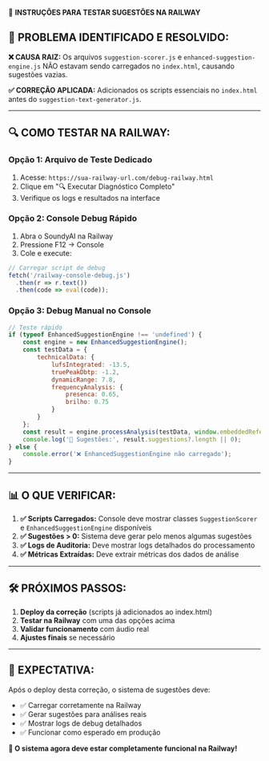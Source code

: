 🚀 **INSTRUÇÕES PARA TESTAR SUGESTÕES NA RAILWAY**

## 🎯 **PROBLEMA IDENTIFICADO E RESOLVIDO:**

**❌ CAUSA RAIZ:** Os arquivos `suggestion-scorer.js` e `enhanced-suggestion-engine.js` NÃO estavam sendo carregados no `index.html`, causando sugestões vazias.

**✅ CORREÇÃO APLICADA:** Adicionados os scripts essenciais no `index.html` antes do `suggestion-text-generator.js`.

---

## 🔍 **COMO TESTAR NA RAILWAY:**

### **Opção 1: Arquivo de Teste Dedicado**
1. Acesse: `https://sua-railway-url.com/debug-railway.html`
2. Clique em "🔍 Executar Diagnóstico Completo"
3. Verifique os logs e resultados na interface

### **Opção 2: Console Debug Rápido**
1. Abra o SoundyAI na Railway
2. Pressione F12 → Console
3. Cole e execute:
```javascript
// Carregar script de debug
fetch('/railway-console-debug.js')
  .then(r => r.text())
  .then(code => eval(code));
```

### **Opção 3: Debug Manual no Console**
```javascript
// Teste rápido
if (typeof EnhancedSuggestionEngine !== 'undefined') {
    const engine = new EnhancedSuggestionEngine();
    const testData = {
        technicalData: {
            lufsIntegrated: -13.5,
            truePeakDbtp: -1.2,
            dynamicRange: 7.8,
            frequencyAnalysis: {
                presenca: 0.65,
                brilho: 0.75
            }
        }
    };
    const result = engine.processAnalysis(testData, window.embeddedReferences?.['electro-house'] || {});
    console.log('🎯 Sugestões:', result.suggestions?.length || 0);
} else {
    console.error('❌ EnhancedSuggestionEngine não carregado');
}
```

---

## 📊 **O QUE VERIFICAR:**

1. **✅ Scripts Carregados:** Console deve mostrar classes `SuggestionScorer` e `EnhancedSuggestionEngine` disponíveis
2. **✅ Sugestões > 0:** Sistema deve gerar pelo menos algumas sugestões
3. **✅ Logs de Auditoria:** Deve mostrar logs detalhados do processamento
4. **✅ Métricas Extraídas:** Deve extrair métricas dos dados de análise

---

## 🛠️ **PRÓXIMOS PASSOS:**

1. **Deploy da correção** (scripts já adicionados ao index.html)
2. **Testar na Railway** com uma das opções acima
3. **Validar funcionamento** com áudio real
4. **Ajustes finais** se necessário

---

## 🎯 **EXPECTATIVA:**

Após o deploy desta correção, o sistema de sugestões deve:
- ✅ Carregar corretamente na Railway
- ✅ Gerar sugestões para análises reais
- ✅ Mostrar logs de debug detalhados
- ✅ Funcionar como esperado em produção

**🎵 O sistema agora deve estar completamente funcional na Railway!**